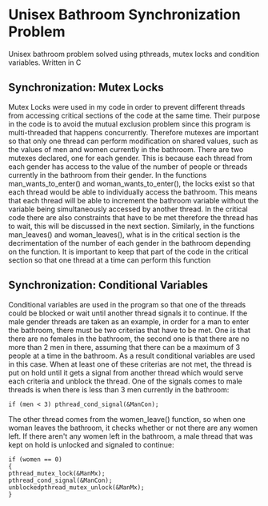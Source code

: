 # Unisex Bathroom Synchronization Problem

Unisex bathroom problem solved using pthreads, mutex locks and condition variables. Written in C

## Synchronization: Mutex Locks

Mutex Locks were used in my code in order to prevent different threads from
accessing critical sections of the code at the same time. Their purpose in the code is to
avoid the mutual exclusion problem since this program is multi-threaded that happens
concurrently. Therefore mutexes are important so that only one thread can perform
modification on shared values, such as the values of men and women currently in the
bathroom.
There are two mutexes declared, one for each gender. This is because each
thread from each gender has access to the value of the number of people or threads
currently in the bathroom from their gender.
In the functions man_wants_to_enter() and woman_wants_to_enter(), the locks
exist so that each thread would be able to individually access the bathroom. This means
that each thread will be able to increment the bathroom variable without the variable
being simultaneously accessed by another thread. In the critical code there are also
constraints that have to be met therefore the thread has to wait, this will be discussed in
the next section.
Similarly, in the functions man_leaves() and woman_leaves(), what is in the
critical section is the decrimentation of the number of each gender in the bathroom
depending on the function. It is important to keep that part of the code in the critical
section so that one thread at a time can perform this function

## Synchronization: Conditional Variables
Conditional variables are used in the program so that one of the threads could be
blocked or wait until another thread signals it to continue. If the male gender threads are
taken as an example, in order for a man to enter the bathroom, there must be two
criterias that have to be met. One is that there are no females in the bathroom, the
second one is that there are no more than 2 men in there, assuming that there can be a
maximum of 3 people at a time in the bathroom. As a result conditional variables are
used in this case. When at least one of these criterias are not met, the thread is put on
hold until it gets a signal from another thread which would serve each criteria and
unblock the thread. One of the signals comes to male threads is when there is less than
3 men currently in the bathroom:
```
if (men < 3) pthread_cond_signal(&ManCon);
```
The other thread comes from the women_leave() function, so when one woman leaves
the bathroom, it checks whether or not there are any women left. If there aren't any
women left in the bathroom, a male thread that was kept on hold is unlocked and
signaled to continue:
```
if (women == 0)
{
pthread_mutex_lock(&ManMx);
pthread_cond_signal(&ManCon);
unblockedpthread_mutex_unlock(&ManMx);
}
```
